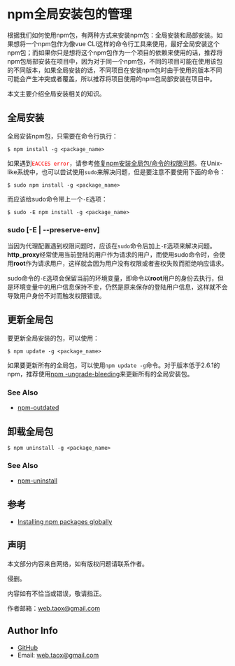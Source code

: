# npm全局安装包的管理

根据我们如何使用npm包，有两种方式来安装npm包：全局安装和局部安装。如果想将一个npm包作为像vue CLI这样的命令行工具来使用，最好全局安装这个npm包；而如果你只是想将这个npm包作为一个项目的依赖来使用的话，推荐将npm包局部安装在项目中，因为对于同一个npm包，不同的项目可能在使用该包的不同版本，如果全局安装的话，不同项目在安装npm包时由于使用的版本不同可能会产生冲突或者覆盖，所以推荐将项目使用的npm包局部安装在项目中。

本文主要介绍全局安装相关的知识。

## 全局安装

全局安装npm包，只需要在命令行执行：

```shell
$ npm install -g <package_name>
```

如果遇到<span style="color: red;">`EACCES error`</span>，请参考[修复npm安装全局包/命令的权限问题](https://github.com/NinjiaHub/Tools-Tricks/blob/master/npm/documents/getting-started/npm%E6%9D%83%E9%99%90%E9%97%AE%E9%A2%98.md)。在Unix-like系统中，也可以尝试使用`sudo`来解决问题，但是要注意不要使用下面的命令：

```shell
$ sudo npm install -g <package_name>
```

而应该给sudo命令带上一个`-E`选项：

```shell
$ sudo -E npm install -g <package_name>
```

### sudo [-E | --preserve-env]

当因为代理配置遇到权限问题时，应该在`sudo`命令后加上`-E`选项来解决问题。**http_proxy**经常使用当前登陆的用户作为请求的用户，而使用sudo命令时，会使用**root**作为请求用户，这样就会因为用户没有权限或者鉴权失败而拒绝响应请求。

sudo命令的`-E`选项会保留当前的环境变量，即命令以**root**用户的身份去执行，但是环境变量中的用户信息保持不变，仍然是原来保存的登陆用户信息，这样就不会导致用户身份不对而触发权限错误。

## 更新全局包

要更新全局安装的包，可以使用：

```shell
$ npm update -g <package_name>
```

如果要更新所有的全局包，可以使用`npm update -g`命令。对于版本低于2.6.1的npm，推荐使用[npm -ungrade-bleeding](https://gist.github.com/othiym23/4ac31155da23962afd0e)来更新所有的全局安装包。

### See Also

* [npm-outdated](https://ninjiahub.github.io/NPM-CLI-Commands/docs/npm-outdated "npm-outdated")

## 卸载全局包

```shell
$ npm uninstall -g <package_name>
```

### See Also

* [npm-uninstall](https://ninjiahub.github.io/NPM-CLI-Commands/docs/npm-uninstall "npm-uninstall")

## 参考

* [Installing npm packages globally](https://docs.npmjs.com/getting-started/installing-npm-packages-globally)

## 声明

本文部分内容来自网络，如有版权问题请联系作者。

侵删。

内容如有不恰当或错误，敬请指正。

作者邮箱：<web.taox@gmail.com>

## Author Info

* [GitHub](https://github.com/Tao-Quixote)
* Email: <web.taox@gmail.com>
